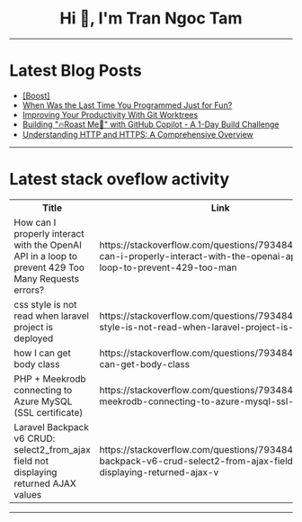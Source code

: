 <h1 align="center">Hi 👋, I'm Tran Ngoc Tam</h1>

---

# Latest Blog Posts 
<!-- BLOG-POST-LIST:START -->
- [[Boost]](https://dev.to/brunociccarino/-57cf)
- [When Was the Last Time You Programmed Just for Fun?](https://dev.to/brunociccarino/when-was-the-last-time-you-programmed-just-for-fun-4hcm)
- [Improving Your Productivity With Git Worktrees](https://dev.to/implosion/improving-your-productivity-with-git-worktrees-1k54)
- [Building &quot;🔥Roast Me🤪&quot; with GitHub Copilot - A 1-Day Build Challenge](https://dev.to/jacksonkasi/building-roast-me-with-github-copilot-a-1-day-build-challenge-21gd)
- [Understanding HTTP and HTTPS: A Comprehensive Overview](https://dev.to/ayako_yk/understanding-http-and-https-a-comprehensive-overview-50bk)
<!-- BLOG-POST-LIST:END -->

---

# Latest stack oveflow activity
<table>
  <tr><th>Title</th><th>Link</th></tr>
  <!-- STACKOVERFLOW:START --><tr><td>How can I properly interact with the OpenAI API in a loop to prevent 429 Too Many Requests errors?</td><td>https://stackoverflow.com/questions/79348471/how-can-i-properly-interact-with-the-openai-api-in-a-loop-to-prevent-429-too-man</td></tr><tr><td>css style is not read when laravel project is deployed</td><td>https://stackoverflow.com/questions/79348448/css-style-is-not-read-when-laravel-project-is-deployed</td></tr><tr><td>how I can get body class</td><td>https://stackoverflow.com/questions/79348423/how-i-can-get-body-class</td></tr><tr><td>PHP + Meekrodb connecting to Azure MySQL &lpar;SSL certificate&rpar;</td><td>https://stackoverflow.com/questions/79348411/php-meekrodb-connecting-to-azure-mysql-ssl-certificate</td></tr><tr><td>Laravel Backpack v6 CRUD: select2_from_ajax field not displaying returned AJAX values</td><td>https://stackoverflow.com/questions/79348401/laravel-backpack-v6-crud-select2-from-ajax-field-not-displaying-returned-ajax-v</td></tr><!-- STACKOVERFLOW:END -->
</table>

---


